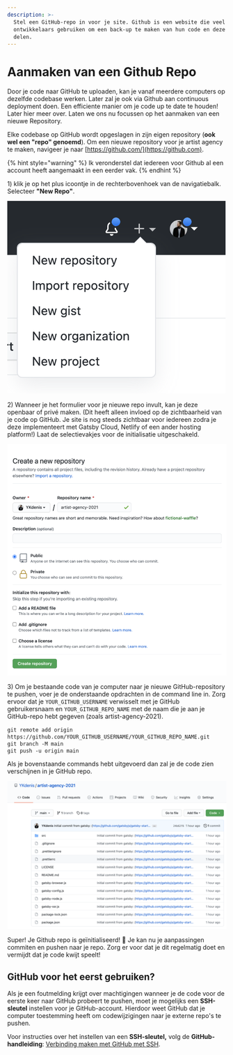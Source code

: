 ```yaml
---
description: >-
  Stel een GitHub-repo in voor je site. Github is een website die veel
  ontwikkelaars gebruiken om een back-up te maken van hun code en deze online te
  delen.
---
```


# Aanmaken van een Github Repo

Door je code naar GitHub te uploaden, kan je vanaf meerdere computers op dezelfde codebase werken. Later zal je ook via Github aan continuous deployment doen. Een efficiente manier om je code up te date te houden! Later hier meer over. Laten we ons nu focussen op het aanmaken van een nieuwe Repository.

Elke codebase op GitHub wordt opgeslagen in zijn eigen repository (**ook wel een "repo" genoemd**). Om een nieuwe repository voor je artist agency te maken, navigeer je naar [https://github.com/](https://github.com).

{% hint style="warning" %}
Ik veronderstel dat iedereen voor Github al een account heeft aangemaakt in een eerder vak.
{% endhint %}

1\) klik je op het plus icoontje in de rechterbovenhoek van de navigatiebalk. Selecteer **"New Repo"**.

![](<../../.gitbook/assets/image (82).png>)

2\) Wanneer je het formulier voor je nieuwe repo invult, kan je deze openbaar of privé maken. (Dit heeft alleen invloed op de zichtbaarheid van je code op GitHub. Je site is nog steeds zichtbaar voor iedereen zodra je deze implementeert met Gatsby Cloud, Netlify of een ander hosting platform!) Laat de selectievakjes voor de initialisatie uitgeschakeld.

![](<../../.gitbook/assets/image (69).png>)

3\) Om je bestaande code van je computer naar je nieuwe GitHub-repository te pushen, voer je de onderstaande opdrachten in de command line in. Zorg ervoor dat je `YOUR_GITHUB_USERNAME` verwisselt met je GitHub gebruikersnaam en `YOUR_GITHUB_REPO_NAME` met de naam die je aan je GitHub-repo hebt gegeven (zoals artist-agency-2021).

```
git remote add origin https://github.com/YOUR_GITHUB_USERNAME/YOUR_GITHUB_REPO_NAME.git
git branch -M main
git push -u origin main
```

Als je bovenstaande commands hebt uitgevoerd dan zal je de code zien verschijnen in je GitHub repo.

![](<../../.gitbook/assets/image (3).png>)

Super! Je Github repo is geïnitialiseerd! 🎉 Je kan nu je aanpassingen commiten en pushen naar je repo. Zorg er voor dat je dit regelmatig doet en vermijdt dat je code kwijt speelt!

## GitHub voor het eerst gebruiken?

Als je een foutmelding krijgt over machtigingen wanneer je de code voor de eerste keer naar GitHub probeert te pushen, moet je mogelijks een **SSH-sleutel** instellen voor je GitHub-account. Hierdoor weet GitHub dat je computer toestemming heeft om codewijzigingen naar je externe repo's te pushen.

Voor instructies over het instellen van een **SSH-sleutel,** volg de **GitHub-handleiding**: [Verbinding maken met GitHub met SSH](https://docs.github.com/en/github/authenticating-to-github/connecting-to-github-with-ssh).
